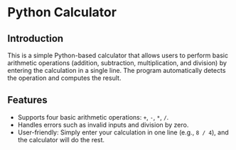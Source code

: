 # Python Calculator

## Introduction

This is a simple Python-based calculator that allows users to perform basic arithmetic operations (addition, subtraction, multiplication, and division) by entering the calculation in a single line. The program automatically detects the operation and computes the result.

## Features

- Supports four basic arithmetic operations: `+`, `-`, `*`, `/`.
- Handles errors such as invalid inputs and division by zero.
- User-friendly: Simply enter your calculation in one line (e.g., `8 / 4`), and the calculator will do the rest.
